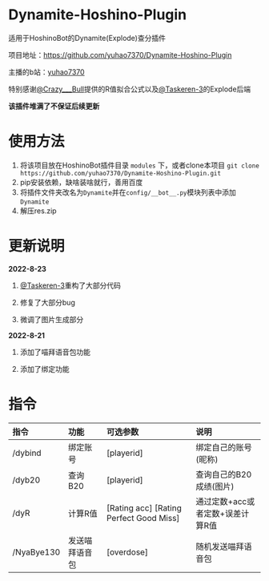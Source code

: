 # Dynamite-Hoshino-Plugin

适用于HoshinoBot的Dynamite(Explode)查分插件

项目地址：https://github.com/yuhao7370/Dynamite-Hoshino-Plugin

主播的b站：[yuhao7370](https://space.bilibili.com/275661582)

特别感谢[@Crazy___Bull](https://space.bilibili.com/335803482)提供的R值拟合公式以及[@Taskeren-3](https://space.bilibili.com/27656565)的Explode后端


**该插件堆满了不保证后续更新**

# 使用方法

1. 将该项目放在HoshinoBot插件目录 `modules` 下，或者clone本项目 `git clone https://github.com/yuhao7370/Dynamite-Hoshino-Plugin.git`
2. pip安装依赖，缺啥装啥就行，善用百度
3. 将插件文件夹改名为`Dynamite`并在`config/__bot__.py`模块列表中添加`Dynamite`
4. 解压res.zip

# 更新说明

**2022-8-23**

1. [@Taskeren-3](https://space.bilibili.com/27656565)重构了大部分代码

2. 修复了大部分bug

3. 微调了图片生成部分

**2022-8-21**

1. 添加了喵拜语音包功能

2. 添加了绑定功能

# 指令

| 指令              | 功能     | 可选参数              | 说明                            |
| :---------------- | :------- | :-------------------- | :------------------------------ |
| /dybind            | 绑定账号        |  [playerid]          | 绑定自己的账号(昵称)      |
| /dyb20            | 查询B20        |  [playerid]          | 查询自己的B20成绩(图片)      |
| /dyR        | 计算R值 |  [Rating acc] [Rating Perfect Good Miss]     | 通过定数+acc或者定数+误差计算R值     |
| /NyaBye130          | 发送喵拜语音包       |  [overdose]          | 随机发送喵拜语音包      |
